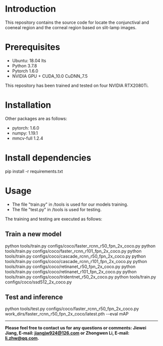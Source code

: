 # Introduction  
This repository contains the source code for locate the conjunctival and coeneal region and the corneal region based on slit-lamp images.

# Prerequisites
* Ubuntu: 18.04 lts
* Python 3.7.8
* Pytorch 1.6.0
* NVIDIA GPU + CUDA_10.0 CuDNN_7.5

This repository has been trained and tested on four NVIDIA RTX2080Ti. 

# Installation
Other packages are as follows:
* pytorch: 1.6.0 
* numpy: 1.19.1
* mmcv-full 1.2.4
# Install dependencies
pip install -r requirements.txt
# Usage
* The file "train.py" in /tools is used for our models training.
* The file "test.py" in /tools is used for testing.

The training and testing are executed as follows:

## Train a new model
python tools/train.py configs/coco/faster_rcnn_r50_fpn_2x_coco.py
python tools/train.py configs/coco/faster_rcnn_r101_fpn_2x_coco.py
python tools/train.py configs/coco/cascade_rcnn_r50_fpn_2x_coco.py
python tools/train.py configs/coco/cascade_rcnn_r101_fpn_2x_coco.py
python tools/train.py configs/coco/retinanet_r50_fpn_2x_coco.py
python tools/train.py configs/coco/retinanet_r101_fpn_2x_coco.py
python tools/train.py configs/coco/tridentnet_r50_2x_coco.py
python tools/train.py configs/coco/ssd512_2x_coco.py

## Test and inference
python tools/test.py configs/coco/faster_rcnn_r50_fpn_2x_coco.py work_dirs/faster_rcnn_r50_fpn_2x_coco/latest.pth --eval mAP
***

**Please feel free to contact us for any questions or comments: Jiewei Jiang, E-mail: jiangjw924@126.com or Zhongwen Li, E-mail: li.zhw@qq.com.**
